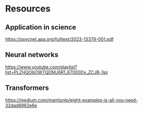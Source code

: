 # Resources

## Application in science

https://psycnet.apa.org/fulltext/2023-13379-001.pdf

## Neural networks 

https://www.youtube.com/playlist?list=PLZHQObOWTQDNU6R1_67000Dx_ZCJB-3pi

## Transformers

https://medium.com/mantisnlp/eight-examples-is-all-you-need-32dad6962e6e

